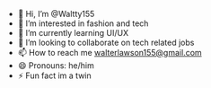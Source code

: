 - 👋 Hi, I’m @Waltty155
- 👀 I’m interested in fashion and tech
- 🌱 I’m currently learning UI/UX
- 💞️ I’m looking to collaborate on tech related jobs
- 📫 How to reach me walterlawson155@gmail.com
- 😄 Pronouns: he/him
- ⚡ Fun fact im a twin

<!---
Waltty155/Waltty155 is a ✨ special ✨ repository because its `README.md` (this file) appears on your GitHub profile.
You can click the Preview link to take a look at your changes.
--->
